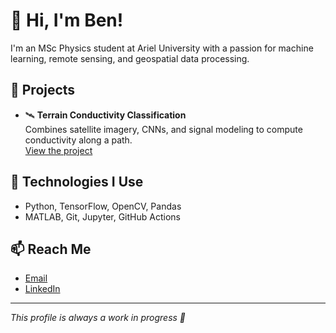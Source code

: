 # 👋 Hi, I'm Ben!

I'm an MSc Physics student at Ariel University with a passion for machine learning, remote sensing, and geospatial data processing.

## 🚀 Projects
- 🛰️ **Terrain Conductivity Classification**  
  Combines satellite imagery, CNNs, and signal modeling to compute conductivity along a path.  
  [View the project](https://github.com/BenRomano96/TerrainConductivityClassification)

## 🔧 Technologies I Use
- Python, TensorFlow, OpenCV, Pandas
- MATLAB, Git, Jupyter, GitHub Actions

## 📫 Reach Me
- [Email](mailto:BenRomano508@gmail.com)
- [LinkedIn](https://linkedin.com/in/yourprofile](https://www.linkedin.com/in/ben-romano-7852b935b/))

---
_This profile is always a work in progress 🚧_
